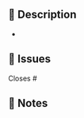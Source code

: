 
## 📖 Description

-

<!-- What does this pull request do (changes)? -->

## 📓 Issues

Closes # 

<!-- Does this pull request close any issue (eg. `Closes #34`) in this repository? -->

## 📝 Notes

<!-- Any additional notes that might be helpful ? -->